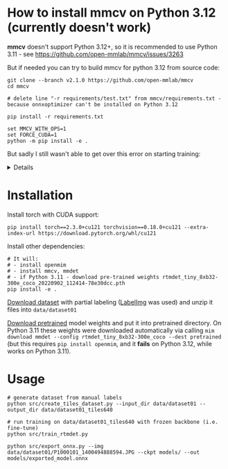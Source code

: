 # How to install mmcv on Python 3.12 (currently doesn't work)

**mmcv** doesn't support Python 3.12+, so it is recommended to use Python 3.11 - see https://github.com/open-mmlab/mmcv/issues/3263

But if needed you can try to build mmcv for python 3.12 from source code:

```
git clone --branch v2.1.0 https://github.com/open-mmlab/mmcv
cd mmcv

# delete line "-r requirements/test.txt" from mmcv/requirements.txt - because onnxoptimizer can't be installed on Python 3.12

pip install -r requirements.txt

set MMCV_WITH_OPS=1
set FORCE_CUDA=1
python -m pip install -e .
```

But sadly I still wasn't able to get over this error on starting training:

<details>
<pre>
Traceback (most recent call last):
  File "C:\...\src\train_rtmdet.py", line 100, in <module>
    main()
  File "C:\...\src\train_rtmdet.py", line 71, in main
    runner = Runner.from_cfg(cfg)
             ^^^^^^^^^^^^^^^^^^^^
  File "C:\...\.venv\Lib\site-packages\mmengine\runner\runner.py", line 462, in from_cfg
    runner = cls(
             ^^^^
  File "C:\...\.venv\Lib\site-packages\mmengine\runner\runner.py", line 397, in __init__
    self.log_processor = self.build_log_processor(log_processor)
                         ^^^^^^^^^^^^^^^^^^^^^^^^^^^^^^^^^^^^^^^
  File "C:\...\.venv\Lib\site-packages\mmengine\runner\runner.py", line 1650, in build_log_processor   
    log_processor = LOG_PROCESSORS.build(log_processor_cfg)
                    ^^^^^^^^^^^^^^^^^^^^^^^^^^^^^^^^^^^^^^^
  File "C:\...\.venv\Lib\site-packages\mmengine\registry\registry.py", line 570, in build
    return self.build_func(cfg, *args, **kwargs, registry=self)
           ^^^^^^^^^^^^^^^^^^^^^^^^^^^^^^^^^^^^^^^^^^^^^^^^^^^^
  File "C:\...\.venv\Lib\site-packages\mmengine\registry\build_functions.py", line 98, in build_from_cfg
    obj_cls = registry.get(obj_type)
              ^^^^^^^^^^^^^^^^^^^^^^
  File "C:\...\.venv\Lib\site-packages\mmengine\registry\registry.py", line 451, in get
    self.import_from_location()
  File "C:\...\.venv\Lib\site-packages\mmengine\registry\registry.py", line 376, in import_from_location
    import_module(loc)
  File "C:\Program Files\WindowsApps\PythonSoftwareFoundation.Python.3.12_3.12.2800.0_x64__qbz5n2kfra8p0\Lib\importlib\__init__.py", line 90, in import_module   
    return _bootstrap._gcd_import(name[level:], package, level)
           ^^^^^^^^^^^^^^^^^^^^^^^^^^^^^^^^^^^^^^^^^^^^^^^^^^^^
  File "<frozen importlib._bootstrap>", line 1387, in _gcd_import
  File "<frozen importlib._bootstrap>", line 1360, in _find_and_load
  File "<frozen importlib._bootstrap>", line 1331, in _find_and_load_unlocked
  File "<frozen importlib._bootstrap>", line 935, in _load_unlocked
  File "<frozen importlib._bootstrap_external>", line 999, in exec_module
  File "<frozen importlib._bootstrap>", line 488, in _call_with_frames_removed
  File "C:\...\.venv\Lib\site-packages\mmdet\engine\__init__.py", line 2, in <module>
    from .hooks import *  # noqa: F401, F403
    ^^^^^^^^^^^^^^^^^^^^
  File "C:\...\.venv\Lib\site-packages\mmdet\engine\hooks\__init__.py", line 10, in <module>
    from .visualization_hook import (DetVisualizationHook,
  File "C:\...\.venv\Lib\site-packages\mmdet\engine\hooks\visualization_hook.py", line 14, in <module> 
    from mmdet.datasets.samplers import TrackImgSampler
  File "C:\...\.venv\Lib\site-packages\mmdet\datasets\__init__.py", line 31, in <module>
    from .utils import get_loading_pipeline
  File "C:\...\.venv\Lib\site-packages\mmdet\datasets\utils.py", line 5, in <module>
    from mmdet.datasets.transforms import LoadAnnotations, LoadPanopticAnnotations
  File "C:\...\.venv\Lib\site-packages\mmdet\datasets\transforms\__init__.py", line 6, in <module>     
    from .formatting import (ImageToTensor, PackDetInputs, PackReIDInputs,
  File "C:\...\.venv\Lib\site-packages\mmdet\datasets\transforms\formatting.py", line 11, in <module>  
    from mmdet.structures.bbox import BaseBoxes
  File "C:\...\.venv\Lib\site-packages\mmdet\structures\bbox\__init__.py", line 2, in <module>
    from .base_boxes import BaseBoxes
  File "C:\...\.venv\Lib\site-packages\mmdet\structures\bbox\base_boxes.py", line 9, in <module>       
    from mmdet.structures.mask.structures import BitmapMasks, PolygonMasks
  File "C:\...\.venv\Lib\site-packages\mmdet\structures\mask\__init__.py", line 3, in <module>
    from .structures import (BaseInstanceMasks, BitmapMasks, PolygonMasks,
  File "C:\...\.venv\Lib\site-packages\mmdet\structures\mask\structures.py", line 12, in <module>      
    from mmcv.ops.roi_align import roi_align
  File "C:\...\.venv\Lib\site-packages\mmcv\ops\__init__.py", line 3, in <module>
    from .active_rotated_filter import active_rotated_filter
  File "C:\...\.venv\Lib\site-packages\mmcv\ops\active_rotated_filter.py", line 10, in <module>        
    ext_module = ext_loader.load_ext(
                 ^^^^^^^^^^^^^^^^^^^^
  File "C:\...\.venv\Lib\site-packages\mmcv\utils\ext_loader.py", line 13, in load_ext
    ext = importlib.import_module('mmcv.' + name)
          ^^^^^^^^^^^^^^^^^^^^^^^^^^^^^^^^^^^^^^^
  File "C:\Program Files\WindowsApps\PythonSoftwareFoundation.Python.3.12_3.12.2800.0_x64__qbz5n2kfra8p0\Lib\importlib\__init__.py", line 90, in import_module   
    return _bootstrap._gcd_import(name[level:], package, level)
           ^^^^^^^^^^^^^^^^^^^^^^^^^^^^^^^^^^^^^^^^^^^^^^^^^^^^
ModuleNotFoundError: No module named 'mmcv._ext'
</pre>
</details>

# Installation

Install torch with CUDA support:
```
pip install torch==2.3.0+cu121 torchvision==0.18.0+cu121 --extra-index-url https://download.pytorch.org/whl/cu121
```

Install other dependencies:
```
# It will:
# - install openmim
# - install mmcv, mmdet
# - if Python 3.11 - download pre-trained weights rtmdet_tiny_8xb32-300e_coco_20220902_112414-78e30dcc.pth
pip install -e .
```

[Download dataset](https://disk.yandex.ru/d/fdXRLa2Ju3Nflw) with partial labeling ([LabelImg](https://github.com/HumanSignal/labelImg) was used) and unzip it files into ```data/dataset01```

[Download pretrained](https://disk.yandex.ru/d/0fKV5m8In2YI4w) model weights and put it into pretrained directory. On Python 3.11 these weights were downloaded automatically via calling ```mim download mmdet --config rtmdet_tiny_8xb32-300e_coco --dest pretrained``` (but this requires ```pip install openmim```, and it **fails** on Python 3.12, while works on Python 3.11).

# Usage

```
# generate dataset from manual labels
python src/create_tiles_dataset.py --input_dir data/dataset01 --output_dir data/dataset01_tiles640

# run training on data/dataset01_tiles640 with frozen backbone (i.e. fine-tune)
python src/train_rtmdet.py

python src/export_onnx.py --img data/dataset01/P1000101_1400494888594.JPG --ckpt models/ --out models/exported_model.onnx
```
